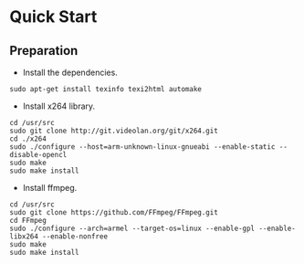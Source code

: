 # Quick Start



## Preparation



* Install the dependencies.

```shell
sudo apt-get install texinfo texi2html automake
```



* Install x264 library.

```shell
cd /usr/src
sudo git clone http://git.videolan.org/git/x264.git
cd ./x264
sudo ./configure --host=arm-unknown-linux-gnueabi --enable-static --disable-opencl
sudo make
sudo make install
```



* Install ffmpeg.

```shell
cd /usr/src
sudo git clone https://github.com/FFmpeg/FFmpeg.git
cd FFmpeg
sudo ./configure --arch=armel --target-os=linux --enable-gpl --enable-libx264 --enable-nonfree
sudo make
sudo make install
```

